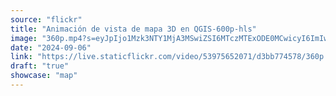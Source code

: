 ```yaml
---
source: "flickr"
title: "Animación de vista de mapa 3D en QGIS-600p-hls"
image: "360p.mp4?s=eyJpIjo1Mzk3NTY1MjA3MSwiZSI6MTczMTExODE0MCwicyI6ImIwMDk2Y2JiYzUzMmIyOTE1ZGZhMzJhMWM2MGEwZTdmZDRmZmVhNGYiLCJ2IjoxfQ.mp4"
date: "2024-09-06"
link: "https://live.staticflickr.com/video/53975652071/d3bb774578/360p.mp4?s=eyJpIjo1Mzk3NTY1MjA3MSwiZSI6MTczMTExODE0MCwicyI6ImIwMDk2Y2JiYzUzMmIyOTE1ZGZhMzJhMWM2MGEwZTdmZDRmZmVhNGYiLCJ2IjoxfQ"
draft: "true"
showcase: "map"
---
```

